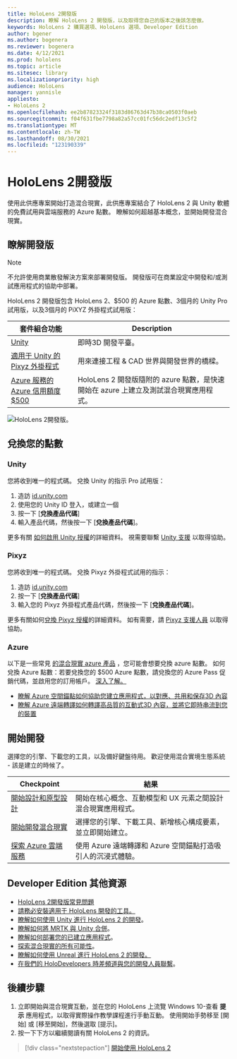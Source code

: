 ```yaml
---
title: HoloLens 2開發版
description: 瞭解 HoloLens 2 開發版，以及取得您自己的版本之後該怎麼做。
keywords: HoloLens 2 購買選項、HoloLens 選項、Developer Edition
author: bgener
ms.author: bogenera
ms.reviewer: bogenera
ms.date: 4/12/2021
ms.prod: hololens
ms.topic: article
ms.sitesec: library
ms.localizationpriority: high
audience: HoloLens
manager: yannisle
appliesto:
- HoloLens 2
ms.openlocfilehash: ee2b87823324f3183d86763d47b38ca0503f0aeb
ms.sourcegitcommit: f04f631fbe7798a82a57cc01fc56dc2edf13c5f2
ms.translationtype: MT
ms.contentlocale: zh-TW
ms.lasthandoff: 08/30/2021
ms.locfileid: "123190339"
---
```

# <a name="hololens-2-development-edition"></a>HoloLens 2開發版

使用此供應專案開始打造混合現實，此供應專案結合了 HoloLens 2 與 Unity 軟體的免費試用與雲端服務的 Azure 點數。 瞭解如何超越基本概念，並開始開發混合現實。

## <a name="learn-about-the-development-edition"></a>瞭解開發版

> [!NOTE]
> 不允許使用商業散發解決方案來部署開發版。 開發版可在商業設定中開發和/或測試應用程式的協助中部署。  

HoloLens 2 開發版包含 HoloLens 2、$500 的 Azure 點數、3個月的 Unity Pro 試用版，以及3個月的 PiXYZ 外掛程式試用版：

| 套件組合功能 | Description |
|---|---|
|  [Unity](https://unity.com/) | 即時3D 開發平臺。   |
|  [適用于 Unity 的 Pixyz 外掛程式](https://www.pixyz-software.com/plugin/) | 用來連接工程 &amp; CAD 世界與開發世界的橋樑。   |
| [Azure 服務的 Azure 信用額度 $500](https://azure.microsoft.com/resources/) | HoloLens 2 開發版隨附的 azure 點數，是快速開始在 azure 上建立及測試混合現實應用程式。 |

![HoloLens 2開發版。](./images/hololens-2-dev-ed.png)

## <a name="redeem-your-credits"></a>兌換您的點數

### <a name="unity"></a>Unity
您將收到唯一的程式碼。 兌換 Unity 的指示 Pro 試用版：
1. 造訪 [id.unity.com](http://id.unity.com/)
1. 使用您的 Unity ID 登入，或建立一個
1. 按一下 [**兌換產品代碼**]
1. 輸入產品代碼，然後按一下 [**兌換產品代碼**]。

更多有關 [如何啟用 Unity 授權](https://support.unity3d.com/hc/articles/211438683-How-do-I-activate-my-license-)的詳細資料。 視需要聯繫 [Unity 支援](https://support.unity3d.com/hc) 以取得協助。  

### <a name="pixyz"></a>Pixyz
您將收到唯一的程式碼。 兌換 Pixyz 外掛程式試用的指示：
1. 造訪 [id.unity.com](http://id.unity.com/)
1. 按一下 [**兌換產品代碼**]
1. 輸入您的 Pixyz 外掛程式產品代碼，然後按一下 [**兌換產品代碼**]。

更多有關如何[兌換 Pixyz 授權](https://www.pixyz-software.com/documentations/html/2020.1/review/TrialLicense.html)的詳細資料。 如有需要，請 [Pixyz 支援人員](https://www.pixyz-software.com/support/) 以取得協助。

### <a name="azure"></a>Azure
以下是一些常見 [的混合現實 azure 產品](https://azure.microsoft.com/topic/mixed-reality/) ，您可能會想要兌換 azure 點數。
如何兌換 Azure 點數：若要兌換您的 $500 Azure 點數，請兌換您的 Azure Pass 促銷代碼，並啟用您的訂用帳戶。 [深入了解。](hololens2-development-edition-faq.yml#how-can-i-redeem-my--500-azure-credit-)

- [瞭解 Azure 空間錨點如何協助您建立應用程式，以對應、共用和保存3D 內容](https://azure.microsoft.com/services/spatial-anchors/)
- [瞭解 Azure 遠端轉譯如何轉譯高品質的互動式3D 內容，並將它即時串流到您的裝置](https://azure.microsoft.com/services/remote-rendering/)

## <a name="get-started-developing"></a>開始開發

選擇您的引擎、下載您的工具，以及備好鍵盤待用。 歡迎使用混合實境生態系統 - 該是建立的時候了。

|     Checkpoint                              |     結果                                                                                                                    |
|---------------------------------------------|---------------------------------------------------------------------------------------------------------------------------------|
|     [開始設計和原型設計](/windows/mixed-reality/design/design)         |     開始在核心概念、互動模型和 UX 元素之間設計混合現實應用程式。     |
|     [開始開發混合現實](/windows/mixed-reality/develop/development?tabs=unity)    |     選擇您的引擎、下載工具、新增核心構成要素，並立即開始建立。                                  |
|     [探索 Azure 雲端服務](/windows/mixed-reality/develop/mixed-reality-cloud-services)            |     使用 Azure 遠端轉譯和 Azure 空間錨點打造吸引人的沉浸式體驗。                                 |

## <a name="developer-edition-additional-resources"></a>Developer Edition 其他資源

- [HoloLens 2開發版常見問題](hololens2-development-edition-faq.yml)
- [請務必安裝適用于 HoloLens 開發的工具。](/windows/mixed-reality/develop/install-the-tools?tabs=unity)
- [瞭解如何使用 Unity 進行 HoloLens 2 的開發](/windows/mixed-reality/develop/unity/unity-development-overview?tabs=mrtk%2Carr%2Chl2)。
- [瞭解如何將 MRTK 與 Unity 合併](/windows/mixed-reality/develop/unity/mrtk-getting-started)。
- [瞭解如何部署您的已建立應用程式](app-deploy-overview.md)。
- [探索混合現實的所有可能性](/windows/mixed-reality/)。
- [瞭解如何使用 Unreal 進行 HoloLens 2 的開發。](/windows/mixed-reality/develop/unreal/unreal-development-overview?tabs=mrtk%2Casa)
- [在我們的 HoloDevelopers 時差頻道與您的開發人員聯繫](https://holodevelopersslack.azurewebsites.net/)。

## <a name="next-steps"></a>後續步驟

1. 立即開始與混合現實互動，並在您的 HoloLens 上流覽 Windows 10-查看 **提示** 應用程式，以取得實際操作教學課程進行手動互動。 使用開始手勢移至 [開始] 或 [移至開始]，然後選取 [提示]。
1. 按一下下方以繼續閱讀有關 HoloLens 2 的資訊。

> [!div class="nextstepaction"]
> [開始使用 HoloLens 2](hololens2-basic-usage.md)
